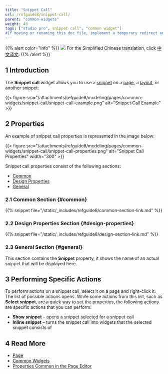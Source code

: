 ```yaml
---
title: "Snippet Call"
url: /refguide8/snippet-call/
parent: "common-widgets"
weight: 40
tags: ["studio pro", snippet call", "common widget"]
#If moving or renaming this doc file, implement a temporary redirect and let the respective team know they should update the URL in the product. See Mapping to Products for more details.
---
```


{{% alert color="info" %}}
<img src="/attachments/china.png" style="display: inline-block; margin: 0" /> For the Simplified Chinese translation, click [中文译文](https://cdn.mendix.tencent-cloud.com/documentation/refguide8/snippet-call.pdf).
{{% /alert %}}

## 1 Introduction

The **Snippet call** widget allows you to use a [snippet](/refguide8/snippet/) on a [page](/refguide8/page/), a [layout](/refguide8/layout/), or another snippet:

{{< figure src="/attachments/refguide8/modeling/pages/common-widgets/snippet-call/snippet-call-example.png" alt="Snippet Call Example" >}}

## 2 Properties

An example of snippet call properties is represented in the image below:

{{< figure src="/attachments/refguide8/modeling/pages/common-widgets/snippet-call/snippet-call-properties.png" alt="Snippet Call Properties"   width="300"  >}}

Snippet call properties consist of the following sections:

* [Common](#common)
* [Design Properties](#design-properties)
* [General](#general)

### 2.1 Common Section {#common}

{{% snippet file="/static/_includes/refguide8/common-section-link.md" %}}

### 2.2 Design Properties Section {#design-properties}

{{% snippet file="/static/_includes/refguide8/design-section-link.md" %}} 

### 2.3 General Section {#general}

This section contains the **Snippet** property, it shows the name of an actual snippet that will be displayed here.

## 3 Performing Specific Actions

To perform actions on a snippet call, select it on a page and right-click it. The list of possible actions opens. While some actions from this list, such as **Select snippet**, are a quick way to set the properties, the following actions are specific actions that you can perform:

* **Show snippet** – opens a snippet selected for a snippet call
* **Inline snippet** – turns the snippet call into widgets that the selected snippet consists of

## 4 Read More

* [Page](/refguide8/page/)
* [Common Widgets](/refguide8/common-widgets/)
* [Properties Common in the Page Editor](/refguide8/common-widget-properties/)
